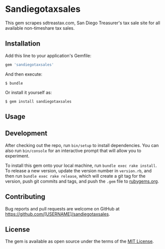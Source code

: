 # Sandiegotaxsales

This gem scrapes sdtreastax.com, San Diego Treasurer's tax sale site for all available non-timeshare tax sales.

## Installation

Add this line to your application's Gemfile:

```ruby
gem 'sandiegotaxsales'
```

And then execute:

    $ bundle

Or install it yourself as:

    $ gem install sandiegotaxsales

## Usage

## Development

After checking out the repo, run `bin/setup` to install dependencies. You can also run `bin/console` for an interactive prompt that will allow you to experiment.

To install this gem onto your local machine, run `bundle exec rake install`. To release a new version, update the version number in `version.rb`, and then run `bundle exec rake release`, which will create a git tag for the version, push git commits and tags, and push the `.gem` file to [rubygems.org](https://rubygems.org).

## Contributing

Bug reports and pull requests are welcome on GitHub at https://github.com/[USERNAME]/sandiegotaxsales.


## License

The gem is available as open source under the terms of the [MIT License](http://opensource.org/licenses/MIT).

